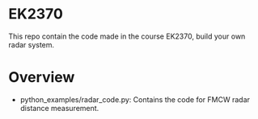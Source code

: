 # EK2370
This repo contain the code made in the course EK2370, build your own radar system.

# Overview
* python_examples/radar_code.py: Contains the code for FMCW radar distance measurement.